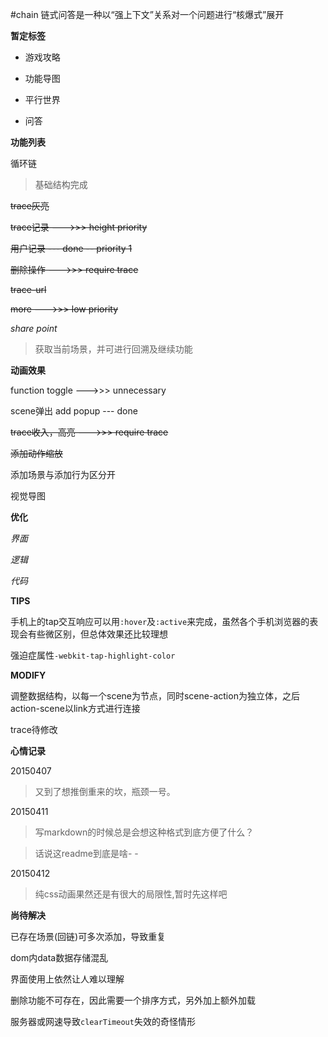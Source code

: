 #chain
链式问答是一种以“强上下文”关系对一个问题进行“核爆式”展开

**暂定标签**

* 游戏攻略

* 功能导图

* 平行世界

* 问答

**功能列表**

循环链

>基础结构完成

~~trace灰亮~~

~~trace记录 --->>> height priority~~

~~用户记录 --- done
-- priority 1~~

~~删除操作 --->>> require trace~~

~~trace-url~~

~~more --->>> low priority~~

*share point*

>获取当前场景，并可进行回溯及继续功能

**动画效果**

function toggle
--->>> unnecessary

scene弹出
 add popup --- done

~~trace收入，高亮
--->>> require trace~~

~~添加动作缩放~~

添加场景与添加行为区分开

视觉导图

**优化**

*界面*

*逻辑*

*代码*

**TIPS**

手机上的tap交互响应可以用`:hover`及`:active`来完成，虽然各个手机浏览器的表现会有些微区别，但总体效果还比较理想

强迫症属性`-webkit-tap-highlight-color`

**MODIFY**

调整数据结构，以每一个scene为节点，同时scene-action为独立体，之后action-scene以link方式进行连接

trace待修改

**心情记录**

20150407

>又到了想推倒重来的坎，瓶颈一号。

20150411

>写markdown的时候总是会想这种格式到底方便了什么？

>话说这readme到底是啥- -

20150412

>纯css动画果然还是有很大的局限性,暂时先这样吧

**尚待解决**

已存在场景(回链)可多次添加，导致重复

dom内data数据存储混乱

界面使用上依然让人难以理解

删除功能不可存在，因此需要一个排序方式，另外加上额外加载

服务器或网速导致`clearTimeout`失效的奇怪情形